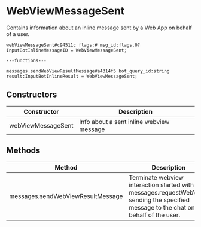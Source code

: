 # WebViewMessageSent
Contains information about an inline message sent by a Web App on behalf of a user.

```
webViewMessageSent#c94511c flags:# msg_id:flags.0?InputBotInlineMessageID = WebViewMessageSent;

---functions---

messages.sendWebViewResultMessage#a4314f5 bot_query_id:string result:InputBotInlineResult = WebViewMessageSent;
```

## Constructors
| Constructor | Description |
| ---- | ----------- |
| webViewMessageSent | Info about a sent inline webview message |


## Methods
| Method | Description |
| ---- | ----------- |
| messages.sendWebViewResultMessage | Terminate webview interaction started with messages.requestWebView, sending the specified message to the chat on behalf of the user. |


